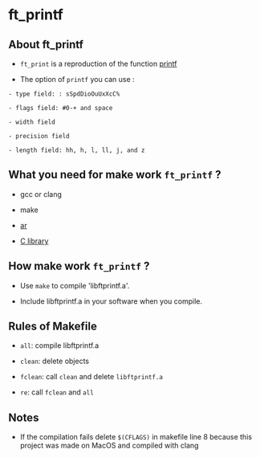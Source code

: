 # ft_printf

## About ft_printf

* `ft_print` is a reproduction of the function [printf](https://en.wikipedia.org/wiki/Printf_format_string)

* The option of `printf` you can use :
```
- type field: : sSpdDioOuUxXcC%

- flags field: #0-+ and space

- width field

- precision field

- length field: hh, h, l, ll, j, and z

```

## What you need for make work `ft_printf` ?

* gcc or clang

* make

* [ar](https://linux.die.net/man/1/ar)

* [C library](https://en.wikipedia.org/wiki/C_standard_library)

## How make work `ft_printf` ?

* Use `make` to compile 'libftprintf.a'.

* Include libftprintf.a in your software when you compile.

## Rules of Makefile

* `all`: compile libftprintf.a

* `clean`: delete objects

* `fclean`: call `clean` and delete `libftprintf.a`

* `re`: call `fclean` and `all`

## Notes

* If the compilation fails delete `$(CFLAGS)` in makefile line 8 because this project was made on MacOS and compiled with clang
